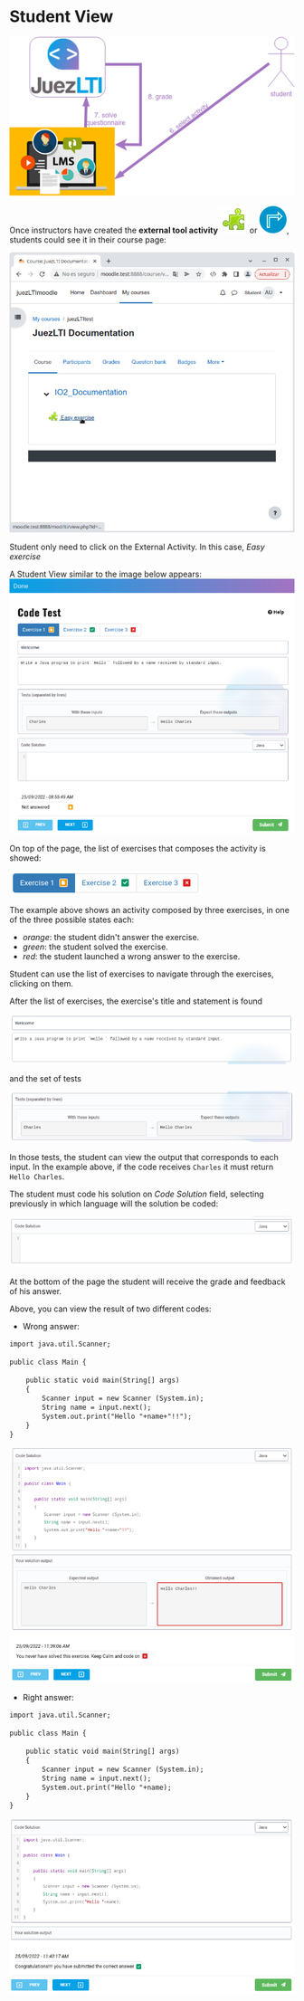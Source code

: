 # Student View

![Student View Diagram](../docs/img/studentView/studentViewUsageDiagram.png)

Once instructors have created the **external tool activity** ![](../docs/img/gettingCredentials/externalTool2.png) or ![](../docs/img/gettingCredentials/externalTool.png), students could see it in their course page:

![Select External Activity](../docs/img/studentView/selectingExternalActivity.png)

Student only need to click on the External Activity. In this case, _Easy exercise_

A Student View similar to the image below appears:
![Student Form Page](../docs/img/studentView/studentViewFormPage.png)

On top of the page, the list of exercises that composes the activity is showed:

![Student View List Exercises](../docs/img/studentView/studentViewListExercises.png)

The example above shows an activity composed by three exercises, in one of the three possible states each:

- _orange_: the student didn't answer the exercise.
- _green_: the student solved the exercise.
- _red_: the student launched a wrong answer to the exercise.

Student can use the list of exercises to navigate through the exercises, clicking on them.

After the list of exercises, the exercise's title and statement is found

![Student View Title and Statement](../docs/img/studentView/studentViewTitleStatement.png)

and the set of tests

![Student View Set of Tests](../docs/img/studentView/studentViewTests.png)

In those tests, the student can view the output that corresponds to each input. In the example above, if the code receives `Charles` it must return `Hello Charles`.

The student must code his solution on _Code Solution_ field, selecting previously in which language will the solution be coded:

![Student View Answer](../docs/img/studentView/studentViewAnswer.png)

At the bottom of the page the student will receive the grade and feedback of his answer.

Above, you can view the result of two different codes:

- Wrong answer:

```
import java.util.Scanner;

public class Main {

    public static void main(String[] args)
    {
        Scanner input = new Scanner (System.in);
        String name = input.next();
        System.out.print("Hello "+name+"!!");
    }
}
```
![Student View Wrong Answer](../docs/img/studentView/studentViewWrongAnswer.png)

- Right answer:

```
import java.util.Scanner;

public class Main {

    public static void main(String[] args)
    {
        Scanner input = new Scanner (System.in);
        String name = input.next();
        System.out.print("Hello "+name);
    }
}
```
![Student View Right Answer](../docs/img/studentView/studentViewRightAnswer.png)

